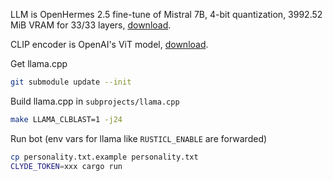 LLM is OpenHermes 2.5 fine-tune of Mistral 7B, 4-bit quantization, 3992.52 MiB VRAM for 33/33 layers, [download](https://huggingface.co/TheBloke/OpenHermes-2.5-Mistral-7B-GGUF/blob/main/openhermes-2.5-mistral-7b.Q4_K_M.gguf).

CLIP encoder is OpenAI's ViT model, [download](https://huggingface.co/mys/ggml_bakllava-1/resolve/main/mmproj-model-f16.gguf).

Get llama.cpp

```sh
git submodule update --init
```

Build llama.cpp in `subprojects/llama.cpp`

```sh
make LLAMA_CLBLAST=1 -j24
```

Run bot (env vars for llama like `RUSTICL_ENABLE` are forwarded)

```sh
cp personality.txt.example personality.txt
CLYDE_TOKEN=xxx cargo run
```
